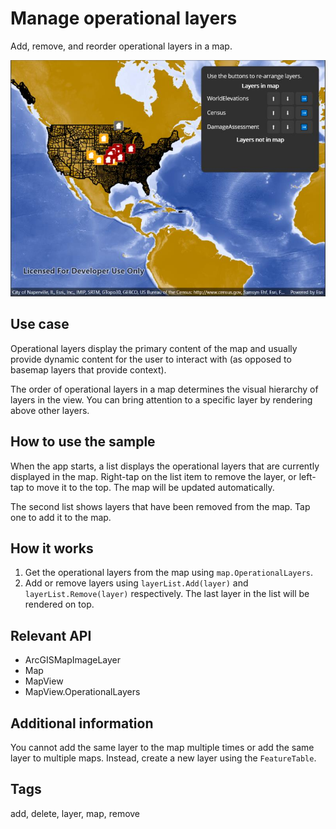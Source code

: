 # Manage operational layers

Add, remove, and reorder operational layers in a map.

![Image of manage operational layers](manageoperationallayers.jpg)

## Use case

Operational layers display the primary content of the map and usually provide dynamic content for the user to interact with (as opposed to basemap layers that provide context).

The order of operational layers in a map determines the visual hierarchy of layers in the view. You can bring attention to a specific layer by rendering above other layers.

## How to use the sample

When the app starts, a list displays the operational layers that are currently displayed in the map. Right-tap on the list item to remove the layer, or left-tap to move it to the top. The map will be updated automatically.

The second list shows layers that have been removed from the map. Tap one to add it to the map.

## How it works

1. Get the operational layers from the map using `map.OperationalLayers`.
2. Add or remove layers using `layerList.Add(layer)` and `layerList.Remove(layer)` respectively. The last layer in the list will be rendered on top.

## Relevant API

* ArcGISMapImageLayer
* Map
* MapView
* MapView.OperationalLayers

## Additional information

You cannot add the same layer to the map multiple times or add the same layer to multiple maps. Instead, create a new layer using the `FeatureTable`.

## Tags

add, delete, layer, map, remove
